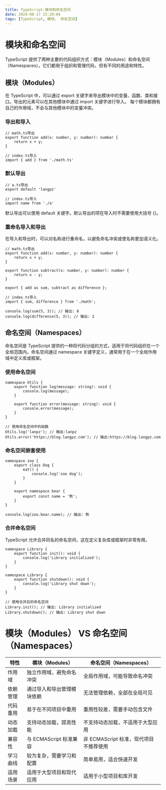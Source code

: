 ```yaml
---
title: TypeScript-模块和命名空间
date: 2024-08-17 15:29:04
tags: [TypeScript, 模块， 命名空间]
---
```

# 模块和命名空间
TypeScript 提供了两种主要的代码组织方式：模块（Modules）和命名空间（Namespaces）。它们都用于组织和管理代码，但有不同的用途和特性。
<!--more-->
## 模块（Modules）
在 TypeScript 中，可以通过 export 关键字来导出模块中的变量、函数、类和接口。导出的元素可以在其他模块中通过 import 关键字进行导入。
每个模块都拥有自己的作用域，不会与其他模块中的变量冲突。

### 导出和导入
```
// math.ts导出
export function add(x: number, y: number): number {
    return x + y;
}

// index.ts导入
import { add } from './math.ts'
```

### 默认导出
```
// a.ts导出
export default 'langpz'

// index.ts导入
import name from './a'
```
默认导出可以使用 default 关键字。默认导出的项在导入时不需要使用大括号 {}。

### 重命名导入和导出
在导入和导出时，可以对名称进行重命名，以避免命名冲突或使名称更加语义化。

```
// math.ts导出
export function add(x: number, y: number): number {
    return x + y;
}

export function subtract(x: number, y: number): number {
    return x - y;
}

export { add as sum, subtract as difference };

// index.ts导入
import { sum, difference } from './math';

console.log(sum(5, 3)); // 输出: 8
console.log(difference(5, 3)); // 输出: 2
```

## 命名空间（Namespaces）
命名空间是 TypeScript 提供的一种将代码分组的方式，适用于将代码组织在一个全局范围内。命名空间通过 namespace 关键字定义，通常用于在一个全局作用域中定义库或框架。

### 使用命名空间
```
namespace Utils {
    export function log(message: string): void {
        console.log(message);
    }

    export function error(message: string): void {
        console.error(message);
    }
}

// 使用命名空间中的函数
Utils.log('lanpz'); // 输出:lanpz
Utils.error('https://blog.langpz.com'); // 输出:https://blog.langpz.com
```

### 命名空间嵌套使用
```
namespace zoo {
    export class Dog {
        eat() {
            console.log('zoo dog');
        }
    }

    export namespace bear {
        export const name = '熊';
    }
}

console.log(zoo.bear.name); // 输出: 熊
```

### 合并命名空间
TypeScript 允许合并同名的命名空间，这在定义复杂库或框架时非常有用。
```
namespace Library {
    export function init(): void {
        console.log('Library initialized');
    }
}

namespace Library {
    export function shutdown(): void {
        console.log('Library shut down');
    }
}

// 使用合并后的命名空间
Library.init(); // 输出: Library initialized
Library.shutdown(); // 输出: Library shut down
```

# 模块（Modules） VS  命名空间（Namespaces）

| 特性       | 模块（Modules）                 | 命名空间（Namespaces）             |
|------------|--------------------------------|-----------------------------------|
| 作用域      | 独立作用域，避免命名冲突             | 全局作用域，可能导致命名冲突             |
| 依赖管理    | 通过导入和导出管理模块依赖           | 无法管理依赖，全部在全局可见             |
| 代码重用    | 易于在不同项目中重用               | 重用性较差，需要手动包含文件             |
| 动态加载    | 支持动态加载，提高性能               | 不支持动态加载，不适用于大型应用          |
| 兼容性      | 与 ECMAScript 标准兼容            | 非 ECMAScript 标准，现代项目不推荐使用    |
| 学习曲线    | 较为复杂，需要学习和配置             | 简单易用，适合快速开发                 |
| 适用场景    | 适用于大型项目和现代应用             | 适用于小型项目和库开发                |
